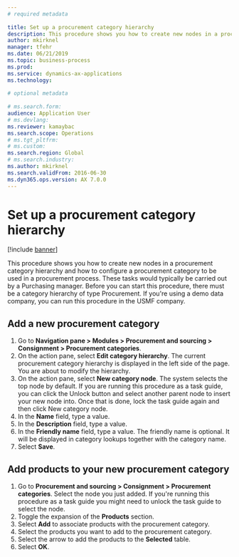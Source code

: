 ```yaml
--- 
# required metadata 
 
title: Set up a procurement category hierarchy
description: This procedure shows you how to create new nodes in a procurement category hierarchy and how to configure a procurement category to be used in a procurement process. 
author: mkirknel
manager: tfehr 
ms.date: 06/21/2019
ms.topic: business-process 
ms.prod:  
ms.service: dynamics-ax-applications 
ms.technology:  
 
# optional metadata 
 
# ms.search.form:   
audience: Application User 
# ms.devlang:  
ms.reviewer: kamaybac
ms.search.scope: Operations 
# ms.tgt_pltfrm:  
# ms.custom:  
ms.search.region: Global
# ms.search.industry: 
ms.author: mkirknel
ms.search.validFrom: 2016-06-30 
ms.dyn365.ops.version: AX 7.0.0 
---
```

# Set up a procurement category hierarchy

[!include [banner](../../includes/banner.md)]

This procedure shows you how to create new nodes in a procurement category hierarchy and how to configure a procurement category to be used in a procurement process. These tasks would typically be carried out by a Purchasing manager. Before you can start this procedure, there must be a category hierarchy of type Procurement. If you're using a demo data company, you can run this procedure in the USMF company.


## Add a new procurement category
1. Go to **Navigation pane > Modules > Procurement and sourcing > Consignment > Procurement categories**.
2. On the action pane, select **Edit category hierarchy**. The current procurement category hierarchy is displayed in the left side of the page. You  are about to modify the hierarchy.  
3. On the action pane, select **New category node**. The system selects the top node by default. If you are running this procedure as a task guide, you can click the Unlock button and select another parent node to insert your new node into. Once that is done, lock the task guide again and then click New category node.  
4. In the **Name** field, type a value.
5. In the **Description** field, type a value.
6. In the **Friendly name** field, type a value. The friendly name is optional. It will be displayed in category lookups together with the category name.  
7. Select **Save**.

## Add products to your new procurement category
1. Go to **Procurement and sourcing > Consignment > Procurement categories**. Select the node you just added. If you're running this procedure as a task guide you might need to unlock the task guide to select the node.  
2. Toggle the expansion of the **Products** section.
3. Select **Add** to associate products with the procurement category.
4. Select the products you want to add to the procurement category.
5. Select the arrow to add the products to the **Selected** table.
6. Select **OK**.
